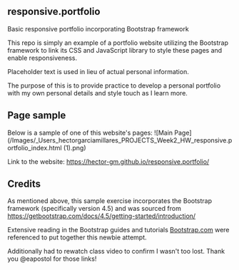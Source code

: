 ## responsive.portfolio
Basic responsive portfolio incorporating Bootstrap framework

This repo is simply an example of a portfolio website utilizing the Bootstrap framework to link its CSS and JavaScript library to style these pages and enable responsiveness.

Placeholder text is used in lieu of actual personal information. 

The purpose of this is to provide practice to develop a personal portfolio with my own personal details and style touch as I learn more.

## Page sample
Below is a sample of one of this website's pages:
![Main Page](/Images/_Users_hectorgarciamillares_PROJECTS_Week2_HW_responsive.portfolio_index.html (1).png)

Link to the website: https://hector-gm.github.io/responsive.portfolio/

## Credits

As mentioned above, this sample exercise incorporates the Bootstrap framework (specifically version 4.5) and was sourced from https://getbootstrap.com/docs/4.5/getting-started/introduction/

Extensive reading in the Bootstrap guides and tutorials [Bootstrap.com](https://getbootstrap.com/docs/4.5/components/forms/) were referenced to put together this newbie attempt. 

Additionally had to rewatch class video to confirm I wasn't too lost. Thank you @eapostol for those links!
